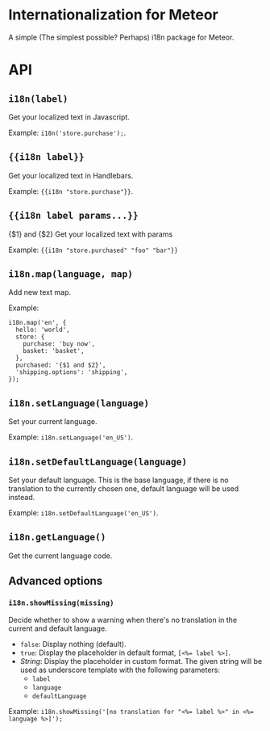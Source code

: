 # Internationalization for Meteor

A simple (The simplest possible? Perhaps) i18n package for Meteor.

# API



## `i18n(label)`

Get your localized text in Javascript.

Example: `i18n('store.purchase');`.



## `{{i18n label}}`

Get your localized text in Handlebars.

Example: `{{i18n "store.purchase"}}`.

##  `{{i18n label params...}}`
 {$1} and {$2}
Get your localized text with params

Example: `{{i18n "store.purchased" "foo" "bar"}}`


## `i18n.map(language, map)`

Add new text map.

Example:

    i18n.map('en', {
      hello: 'world',
      store: {
        purchase: 'buy now',
        basket: 'basket',
      },
      purchased: '{$1 and $2}',
      'shipping.options': 'shipping',
    });


## `i18n.setLanguage(language)`

Set your current language.

Example: `i18n.setLanguage('en_US')`.



## `i18n.setDefaultLanguage(language)`

Set your default language. This is the base language, if there is no translation to the currently chosen one,
default language will be used instead.

Example: `i18n.setDefaultLanguage('en_US')`.



## `i18n.getLanguage()`

Get the current language code.

## Advanced options

### `i18n.showMissing(missing)`

Decide whether to show a warning when there's no translation in the current and default language.

- `false`: Display nothing (default).
- `true`: Display the placeholder in default format, `[<%= label %>]`.
- *String*: Display the placeholder in custom format. The given string will be used as underscore template with the following parameters:
    - `label`
    - `language`
    - `defaultLanguage`

Example: `i18n.showMissing('[no translation for "<%= label %>" in <%= language %>]');`






